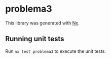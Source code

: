 # problema3

This library was generated with [Nx](https://nx.dev).

## Running unit tests

Run `nx test problema3` to execute the unit tests.

